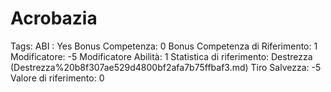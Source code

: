 # Acrobazia

Tags: ABI
: Yes
Bonus Competenza: 0
Bonus Competenza di Riferimento: 1
Modificatore: -5
Modificatore  Abilità: 1
Statistica di riferimento: Destrezza (Destrezza%20b8f307ae529d4800bf2afa7b75ffbaf3.md)
Tiro Salvezza: -5
Valore di riferimento: 0